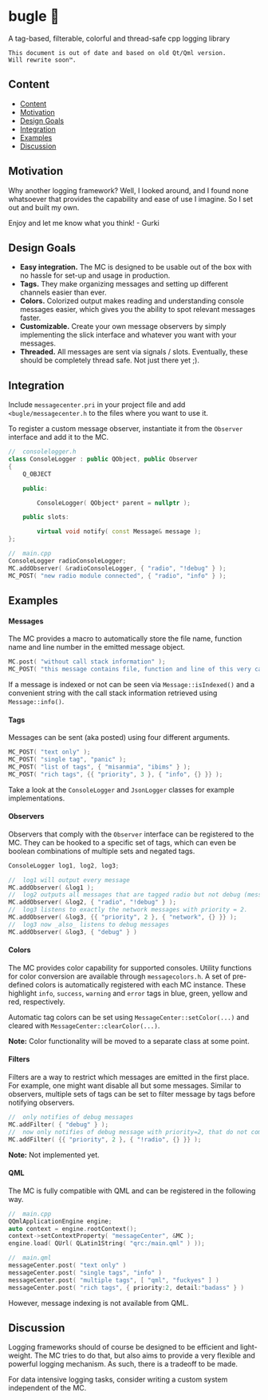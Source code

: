 # bugle 📯
A tag-based, filterable, colorful and thread-safe cpp logging library

```
This document is out of date and based on old Qt/Qml version.
Will rewrite soon™.
```


## Content

- [Content](#content)
- [Motivation](#motivation)
- [Design Goals](#design-goals)
- [Integration](#integration)
- [Examples](#examples)
- [Discussion](#discussion)


## Motivation
Why another logging framework? Well, I looked around, and I found none whatsoever that provides the capability and ease of use I imagine. So I set out and built my own.

Enjoy and let me know what you think!
\- Gurki


## Design Goals

- **Easy integration.** The MC is designed to be usable out of the box with no hassle for set-up and usage in production.
- **Tags.** They make organizing messages and setting up different channels easier than ever.
- **Colors.** Colorized output makes reading and understanding console messages easier, which gives you the ability to spot relevant messages faster.
- **Customizable.** Create your own message observers by simply implementing the slick interface and whatever you want with your messages.
- **Threaded.** All messages are sent via signals / slots. Eventually, these should be completely thread safe. Not just there yet ;).


## Integration

Include ```messagecenter.pri``` in your project file and add ```<bugle/messagecenter.h``` to the files where you want to use it.

To register a custom message observer, instantiate it from the ```Observer``` interface and add it to the MC.

```cpp
//  consolelogger.h
class ConsoleLogger : public QObject, public Observer
{
    Q_OBJECT

    public:

        ConsoleLogger( QObject* parent = nullptr );

    public slots:

        virtual void notify( const Message& message );
};

//  main.cpp
ConsoleLogger radioConsoleLogger;
MC.addObserver( &radioConsoleLogger, { "radio", "!debug" } );
MC_POST( "new radio module connected", { "radio", "info" } );
```


## Examples

#### Messages

The MC provides a macro to automatically store the file name, function name and line number in the emitted message object.

```cpp
MC.post( "without call stack information" );
MC_POST( "this message contains file, function and line of this very call" );
```

If a message is indexed or not can be seen via ```Message::isIndexed()``` and a convenient string with the call stack information retrieved using ```Message::info()```.

#### Tags

Messages can be sent (aka posted) using four different arguments.
```cpp
MC_POST( "text only" );
MC_POST( "single tag", "panic" );
MC_POST( "list of tags", { "misanmia", "ibims" } );
MC_POST( "rich tags", {{ "priority", 3 }, { "info", {} }} );
```

Take a look at the ```ConsoleLogger``` and ```JsonLogger``` classes for example implementations.

#### Observers

Observers that comply with the ```Observer``` interface can be registered to the MC.
They can be hooked to a specific set of tags, which can even be boolean combinations of multiple sets and negated tags.
```cpp
ConsoleLogger log1, log2, log3;

//  log1 will output every message
MC.addObserver( &log1 );
//  log2 outputs all messages that are tagged radio but not debug (message can have more tags)
MC.addObserver( &log2, { "radio", "!debug" } );
//  log3 listens to exactly the network messages with priority = 2.
MC.addObserver( &log3, {{ "priority", 2 }, { "network", {} }} );
//  log3 now _also_ listens to debug messages
MC.addObserver( &log3, { "debug" } )
```

#### Colors

The MC provides color capability for supported consoles. Utility functions for color conversion are available through ```messagecolors.h```. A set of pre-defined colors is automatically registered with each MC instance. These highlight ```info```, ```success```, ```warning``` and ```error``` tags in blue, green, yellow and red, respectively.

Automatic tag colors can be set using ```MessageCenter::setColor(...)``` and cleared with ```MessageCenter::clearColor(...)```.

**Note:** Color functionality will be moved to a separate class at some point.

#### Filters

Filters are a way to restrict which messages are emitted in the first place.
For example, one might want disable all but some messages. Similar to observers, multiple sets of tags can be set to filter message by tags before notifying observers.

```cpp
//  only notifies of debug messages
MC.addFilter( { "debug" } );
//  now only notifies of debug message with priority=2, that do not come from the radio module
MC.addFilter( {{ "priority", 2 }, { "!radio", {} }} );
```

**Note:** Not implemented yet.

#### QML

The MC is fully compatible with QML and can be registered in the following way.

```cpp
//  main.cpp
QQmlApplicationEngine engine;
auto context = engine.rootContext();
context->setContextProperty( "messageCenter", &MC );
engine.load( QUrl( QLatin1String( "qrc:/main.qml" ) ));

//  main.qml
messageCenter.post( "text only" )
messageCenter.post( "single tags", "info" )
messageCenter.post( "multiple tags", [ "qml", "fuckyes" ] )
messageCenter.post( "rich tags", { priority:2, detail:"badass" } )
```

However, message indexing is not available from QML.


## Discussion

Logging frameworks should of course be designed to be efficient and light-weight. The MC tries to do that, but also aims to provide a very flexible and powerful logging mechanism. As such, there is a tradeoff to be made.

For data intensive logging tasks, consider writing a custom system independent of the MC.
